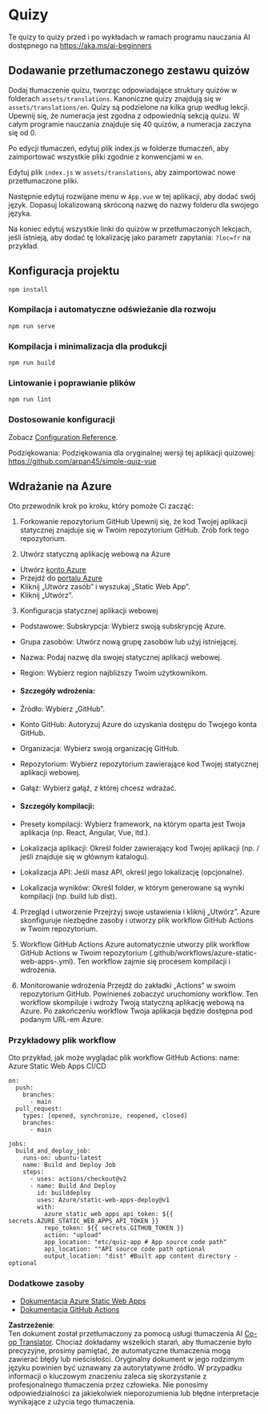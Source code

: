 <!--
CO_OP_TRANSLATOR_METADATA:
{
  "original_hash": "d699cf8509f74baa5b0b838de5cf0662",
  "translation_date": "2025-08-24T10:51:59+00:00",
  "source_file": "etc/quiz-app/README.md",
  "language_code": "pl"
}
-->
# Quizy

Te quizy to quizy przed i po wykładach w ramach programu nauczania AI dostępnego na https://aka.ms/ai-beginners

## Dodawanie przetłumaczonego zestawu quizów

Dodaj tłumaczenie quizu, tworząc odpowiadające struktury quizów w folderach `assets/translations`. Kanoniczne quizy znajdują się w `assets/translations/en`. Quizy są podzielone na kilka grup według lekcji. Upewnij się, że numeracja jest zgodna z odpowiednią sekcją quizu. W całym programie nauczania znajduje się 40 quizów, a numeracja zaczyna się od 0.

Po edycji tłumaczeń, edytuj plik index.js w folderze tłumaczeń, aby zaimportować wszystkie pliki zgodnie z konwencjami w `en`.

Edytuj plik `index.js` w `assets/translations`, aby zaimportować nowe przetłumaczone pliki.

Następnie edytuj rozwijane menu w `App.vue` w tej aplikacji, aby dodać swój język. Dopasuj lokalizowaną skróconą nazwę do nazwy folderu dla swojego języka.

Na koniec edytuj wszystkie linki do quizów w przetłumaczonych lekcjach, jeśli istnieją, aby dodać tę lokalizację jako parametr zapytania: `?loc=fr` na przykład.

## Konfiguracja projektu

```
npm install
```

### Kompilacja i automatyczne odświeżanie dla rozwoju

```
npm run serve
```

### Kompilacja i minimalizacja dla produkcji

```
npm run build
```

### Lintowanie i poprawianie plików

```
npm run lint
```

### Dostosowanie konfiguracji

Zobacz [Configuration Reference](https://cli.vuejs.org/config/).

Podziękowania: Podziękowania dla oryginalnej wersji tej aplikacji quizowej: https://github.com/arpan45/simple-quiz-vue

## Wdrażanie na Azure

Oto przewodnik krok po kroku, który pomoże Ci zacząć:

1. Forkowanie repozytorium GitHub
Upewnij się, że kod Twojej aplikacji statycznej znajduje się w Twoim repozytorium GitHub. Zrób fork tego repozytorium.

2. Utwórz statyczną aplikację webową na Azure
- Utwórz [konto Azure](http://azure.microsoft.com)
- Przejdź do [portalu Azure](https://portal.azure.com) 
- Kliknij „Utwórz zasób” i wyszukaj „Static Web App”.
- Kliknij „Utwórz”.

3. Konfiguracja statycznej aplikacji webowej
- Podstawowe: Subskrypcja: Wybierz swoją subskrypcję Azure.
- Grupa zasobów: Utwórz nową grupę zasobów lub użyj istniejącej.
- Nazwa: Podaj nazwę dla swojej statycznej aplikacji webowej.
- Region: Wybierz region najbliższy Twoim użytkownikom.

- #### Szczegóły wdrożenia:
- Źródło: Wybierz „GitHub”.
- Konto GitHub: Autoryzuj Azure do uzyskania dostępu do Twojego konta GitHub.
- Organizacja: Wybierz swoją organizację GitHub.
- Repozytorium: Wybierz repozytorium zawierające kod Twojej statycznej aplikacji webowej.
- Gałąź: Wybierz gałąź, z której chcesz wdrażać.

- #### Szczegóły kompilacji:
- Presety kompilacji: Wybierz framework, na którym oparta jest Twoja aplikacja (np. React, Angular, Vue, itd.).
- Lokalizacja aplikacji: Określ folder zawierający kod Twojej aplikacji (np. / jeśli znajduje się w głównym katalogu).
- Lokalizacja API: Jeśli masz API, określ jego lokalizację (opcjonalne).
- Lokalizacja wyników: Określ folder, w którym generowane są wyniki kompilacji (np. build lub dist).

4. Przegląd i utworzenie
Przejrzyj swoje ustawienia i kliknij „Utwórz”. Azure skonfiguruje niezbędne zasoby i utworzy plik workflow GitHub Actions w Twoim repozytorium.

5. Workflow GitHub Actions
Azure automatycznie utworzy plik workflow GitHub Actions w Twoim repozytorium (.github/workflows/azure-static-web-apps-<name>.yml). Ten workflow zajmie się procesem kompilacji i wdrożenia.

6. Monitorowanie wdrożenia
Przejdź do zakładki „Actions” w swoim repozytorium GitHub.
Powinieneś zobaczyć uruchomiony workflow. Ten workflow skompiluje i wdroży Twoją statyczną aplikację webową na Azure.
Po zakończeniu workflow Twoja aplikacja będzie dostępna pod podanym URL-em Azure.

### Przykładowy plik workflow

Oto przykład, jak może wyglądać plik workflow GitHub Actions:
name: Azure Static Web Apps CI/CD
```
on:
  push:
    branches:
      - main
  pull_request:
    types: [opened, synchronize, reopened, closed]
    branches:
      - main

jobs:
  build_and_deploy_job:
    runs-on: ubuntu-latest
    name: Build and Deploy Job
    steps:
      - uses: actions/checkout@v2
      - name: Build And Deploy
        id: builddeploy
        uses: Azure/static-web-apps-deploy@v1
        with:
          azure_static_web_apps_api_token: ${{ secrets.AZURE_STATIC_WEB_APPS_API_TOKEN }}
          repo_token: ${{ secrets.GITHUB_TOKEN }}
          action: "upload"
          app_location: "etc/quiz-app # App source code path"
          api_location: ""API source code path optional
          output_location: "dist" #Built app content directory - optional
```

### Dodatkowe zasoby
- [Dokumentacja Azure Static Web Apps](https://learn.microsoft.com/azure/static-web-apps/getting-started)
- [Dokumentacja GitHub Actions](https://docs.github.com/actions/use-cases-and-examples/deploying/deploying-to-azure-static-web-app)

**Zastrzeżenie**:  
Ten dokument został przetłumaczony za pomocą usługi tłumaczenia AI [Co-op Translator](https://github.com/Azure/co-op-translator). Chociaż dokładamy wszelkich starań, aby tłumaczenie było precyzyjne, prosimy pamiętać, że automatyczne tłumaczenia mogą zawierać błędy lub nieścisłości. Oryginalny dokument w jego rodzimym języku powinien być uznawany za autorytatywne źródło. W przypadku informacji o kluczowym znaczeniu zaleca się skorzystanie z profesjonalnego tłumaczenia przez człowieka. Nie ponosimy odpowiedzialności za jakiekolwiek nieporozumienia lub błędne interpretacje wynikające z użycia tego tłumaczenia.